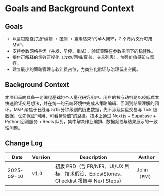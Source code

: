# Goals and Background Context

## Goals
- 以最短路径打通“编辑 → 回测 → 查看结果”的单人闭环，2 个月内交付可用 MVP。
- 支持参数网格寻优（并发、早停、重试），验证策略在参数空间下的稳健性。
- 提供可解释的绩效可视化（收益/回撤/夏普、交易列表），加强价值感知与留存。
- 建立最小的策略管理与软计费占位，为商业化验证与治理留出空间。

## Background Context
本项目面向具备一定编程基础的个人量化研究用户。用户的核心动机是以较低成本快速验证交易想法，并在统一的云端环境中完成从策略编辑、回测到结果理解的闭环。MVP 聚焦于日线与 5/15 分钟级别的历史数据，先不涉及实盘交易与 Tick 级数据，优先保证“可用、可看见价值”的路径。技术上通过 Next.js + Supabase + Python 回测服务 + Redis 队列，集中解决作业编排、数据频控与结果展示的一致性问题。

## Change Log
| Date | Version | Description | Author |
| --- | --- | --- | --- |
| 2025-09-10 | v1.0 | 初版 PRD（含 FR/NFR、UI/UX 目标、技术假设、Epics/Stories、Checklist 报告与 Next Steps） | John（PM） |

---
